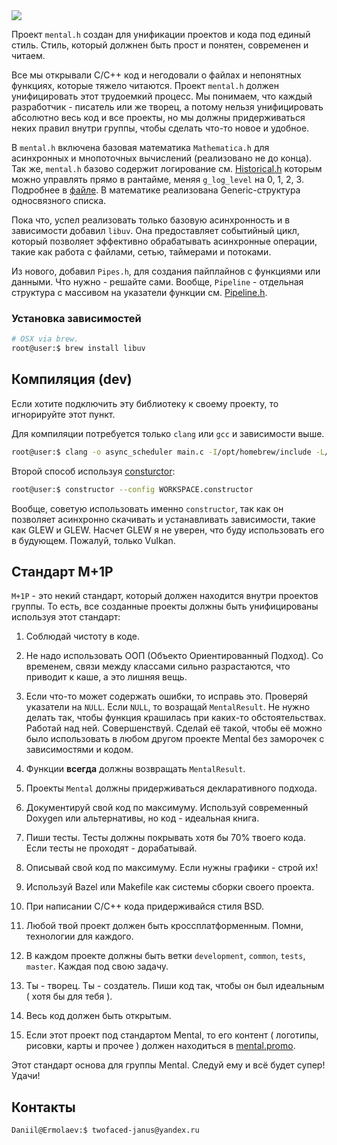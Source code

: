 <div>
<img src="https://gitlab.com/mentalgrp/mental.promo/-/raw/main/Logos/mental_h1280x800.png?ref_type=heads"/>
</div>

Проект `mental.h` создан для унификации проектов и кода под единый стиль. Стиль, который должнен быть прост и понятен, современен и читаем.

Все мы открывали C/C++ код и негодовали о файлах и непонятных функциях, которые тяжело читаются. Проект `mental.h` должен унифицировать этот трудоемкий процесс. Мы понимаем, что каждый разработчик - писатель или же творец, а потому нельзя унифицировать абсолютно весь код и все проекты, но мы должны придерживаться неких правил внутри группы, чтобы сделать что-то новое и удобное.

В `mental.h` включена базовая математика `Mathematica.h` для асинхронных и мнопоточных вычислений (реализовано не до конца). Так же, `mental.h` базово содержит логирование cм. [Historical.h](./core/Historical.h) которым можно управлять прямо в рантайме, меняя `g_log_level` на 0, 1, 2, 3. Подробнее в [файле](./core/Historical.h). В математике реализована Generic-структура односвязного списка.

Пока что, успел реализовать только базовую асинхронность и в зависимости добавил `libuv`. Она предоставляет событийный цикл, который позволяет эффективно обрабатывать асинхронные операции, такие как работа с файлами, сетью, таймерами и потоками.

Из нового, добавил `Pipes.h`, для создания пайплайнов с функциями или данными. Что нужно - решайте сами.
Вообще, `Pipeline` - отдельная структура с массивом на указатели функции cм. [Pipeline.h](./core/Pipes.h).


### Установка зависимостей

```sh
# OSX via brew.
root@user:$ brew install libuv
```

## Компиляция (dev)
Если хотите подключить эту библиотеку к своему проекту, то игнорируйте этот пункт.

Для компиляции потребуется только `clang` или `gcc` и зависимости выше.

```sh
root@user:$ clang -o async_scheduler main.c -I/opt/homebrew/include -L/opt/homebrew/lib -luv -lglfw -lGLEW
```

Второй способ используя [consturctor](https://gitlab.com/mentalgrp/constructor):
```sh
root@user:$ constructor --config WORKSPACE.constructor
```

Вообще, советую использовать именно `constructor`, так как он позволяет асинхронно скачивать и устанавливать зависимости, такие как GLEW и GLEW. Насчет GLEW я не уверен, что буду использовать его в будующем. Пожалуй, только Vulkan.

## Стандарт M+1P
`M+1P` - это некий стандарт, который должен находится внутри проектов группы. То есть, все созданные проекты должны быть унифицированы используя этот стандарт:

1. Соблюдай чистоту в коде.

2. Не надо использовать ООП (Объекто Ориентированный Подход). Со временем, связи между классами сильно разрастаются, что приводит к каше, а это лишняя вещь.

3. Если что-то может содержать ошибки, то исправь это. Проверяй указатели на `NULL`. Если `NULL`, то возращай `MentalResult`. Не нужно делать так, чтобы функция крашилась при каких-то обстоятельствах. Работай над ней. Совершенствуй. Сделай её такой, чтобы её можно было использовать в любом другом проекте Mental без заморочек с зависимостями и кодом.

4. Функции **всегда** должны возвращать `MentalResult`.

5. Проекты `Mental` должны придерживаться декларативного подхода.

6. Документируй свой код по максимуму. Используй современный Doxygen или альтернативы, но код - идеальная книга.

7. Пиши тесты. Тесты должны покрывать хотя бы 70% твоего кода. Если тесты не проходят - дорабатывай.

8. Описывай свой код по максимуму. Если нужны графики - строй их!

9. Используй Bazel или Makefile как системы сборки своего проекта.

10. При написании C/C++ кода придерживайся стиля BSD.

11. Любой твой проект должен быть кроссплатформенным. Помни, технологии для каждого.

12. В каждом проекте должны быть ветки `development`, `common`, `tests`, `master`. Каждая под свою задачу.

13. Ты - творец. Ты - создатель. Пиши код так, чтобы он был идеальным ( хотя бы для тебя ).

14. Весь код должен быть открытым.

15. Если этот проект под стандартом Mental, то его контент ( логотипы, рисовки, карты и прочее ) должен находиться в [mental.promo](https://gitlab.com/mentalgrp/mental.promo).

Этот стандарт основа для группы Mental. Следуй ему и всё будет супер! Удачи!

## Контакты
```sh
Daniil@Ermolaev:$ twofaced-janus@yandex.ru
```

